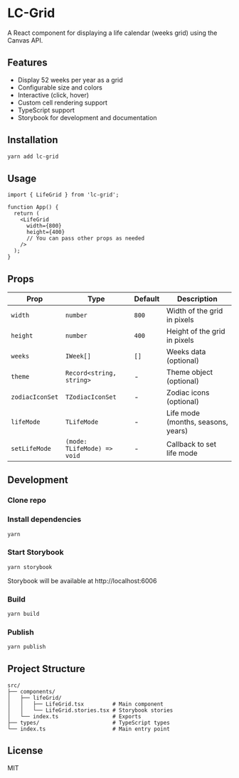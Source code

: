 # LC-Grid

A React component for displaying a life calendar (weeks grid) using the Canvas API.

## Features

- Display 52 weeks per year as a grid
- Configurable size and colors
- Interactive (click, hover)
- Custom cell rendering support
- TypeScript support
- Storybook for development and documentation

## Installation

```bash
yarn add lc-grid
```

## Usage

```tsx
import { LifeGrid } from 'lc-grid';

function App() {
  return (
    <LifeGrid
      width={800}
      height={400}
      // You can pass other props as needed
    />
  );
}
```

## Props

| Prop            | Type                        | Default   | Description                        |
|-----------------|-----------------------------|-----------|------------------------------------|
| `width`         | `number`                    | `800`     | Width of the grid in pixels        |
| `height`        | `number`                    | `400`     | Height of the grid in pixels       |
| `weeks`         | `IWeek[]`                   | `[]`      | Weeks data (optional)              |
| `theme`         | `Record<string, string>`    | -         | Theme object (optional)            |
| `zodiacIconSet` | `TZodiacIconSet`            | -         | Zodiac icons (optional)            |
| `lifeMode`      | `TLifeMode`                 | -         | Life mode (months, seasons, years) |
| `setLifeMode`   | `(mode: TLifeMode) => void` | -         | Callback to set life mode          |



## Development

### Clone repo
### Install dependencies

```bash
yarn 
```

### Start Storybook

```bash
yarn storybook
```

Storybook will be available at http://localhost:6006

### Build

```bash
yarn build
```

### Publish

```bash
yarn publish
```

## Project Structure

```
src/
├── components/
│   ├── lifeGrid/
│   │   ├── LifeGrid.tsx         # Main component
│   │   └── LifeGrid.stories.tsx # Storybook stories
│   └── index.ts                 # Exports
├── types/                       # TypeScript types
└── index.ts                     # Main entry point
```

## License

MIT
